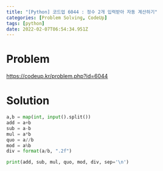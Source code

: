 ```yaml
---
title: "[Python] 코드업 6044 : 정수 2개 입력받아 자동 계산하기"
categories: [Problem Solving, CodeUp]
tags: [python]
date: 2022-02-07T06:54:34.951Z
---
```

# Problem

<https://codeup.kr/problem.php?id=6044>

# Solution

```py
a,b = map(int, input().split())
add = a+b
sub = a-b
mul = a*b
quo = a//b
mod = a%b
div = format(a/b, ".2f")

print(add, sub, mul, quo, mod, div, sep='\n')
```